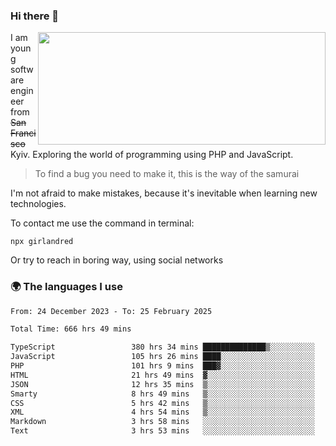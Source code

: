 ### Hi there 👋  

<img align='right' src="https://github-readme-stats.vercel.app/api?username=girlandred&count_private=true&show_icons=true&include_all_commits=true&hide_rank=true&hide_title=true&theme=buefy&card_width=300" width=460 height=180>


I am young software engineer from ~~San Francisco~~ Kyiv. Exploring the world of programming using PHP and JavaScript.


> To find a bug you need to make it, this is the way of the samurai



I'm not afraid to make mistakes, because it's inevitable when learning new technologies.

To contact me use the command in terminal:

```
npx girlandred
```

Or try to reach in boring way, using social networks


### 🌍 The languages I use

<!--START_SECTION:waka-->

```txt
From: 24 December 2023 - To: 25 February 2025

Total Time: 666 hrs 49 mins

TypeScript                 380 hrs 34 mins ██████████████▒░░░░░░░░░░   57.06 %
JavaScript                 105 hrs 26 mins ████░░░░░░░░░░░░░░░░░░░░░   15.81 %
PHP                        101 hrs 9 mins  ███▓░░░░░░░░░░░░░░░░░░░░░   15.17 %
HTML                       21 hrs 49 mins  ▓░░░░░░░░░░░░░░░░░░░░░░░░   03.27 %
JSON                       12 hrs 35 mins  ▒░░░░░░░░░░░░░░░░░░░░░░░░   01.89 %
Smarty                     8 hrs 49 mins   ▒░░░░░░░░░░░░░░░░░░░░░░░░   01.32 %
CSS                        5 hrs 42 mins   ▒░░░░░░░░░░░░░░░░░░░░░░░░   00.86 %
XML                        4 hrs 54 mins   ▒░░░░░░░░░░░░░░░░░░░░░░░░   00.74 %
Markdown                   3 hrs 58 mins   ░░░░░░░░░░░░░░░░░░░░░░░░░   00.60 %
Text                       3 hrs 53 mins   ░░░░░░░░░░░░░░░░░░░░░░░░░   00.58 %
```

<!--END_SECTION:waka-->

